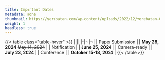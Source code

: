 ```yaml
---
title: Important Dates
metadata: none
thumbnail: https://yerebatan.com/wp-content/uploads/2022/12/yerebatan-00000029-kopyastg-min-5tXT-scaled.jpg
weight: 1
headless: true
---
```


{{< table class="table-hover" >}}
||||
|-|-:|-:|
| Paper Submission | | **May 28, 2024** ~~May 14, 2024~~ |
| Notification     | | **June 25, 2024**       |
| Camera-ready     | | **July 23, 2024**       |
| Conference       | | **October 15-18, 2024** |
{{< /table >}}

<!-- - Paper submission: May 14, 2024
- Notification: June 25, 2024
- Camera-ready: July 23, 2024
- Conference: October 15-18, 2024 -->
